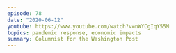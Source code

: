 ```yaml
---
episode: 78
date: "2020-06-12"
youtube: https://www.youtube.com/watch?v=nWYCgIqY55M
topics: pandemic response, economic impacts
summary: Columnist for the Washington Post
---
```

